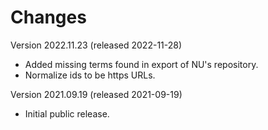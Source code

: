 # Changes

Version 2022.11.23 (released 2022-11-28)

- Added missing terms found in export of NU's repository.
- Normalize ids to be https URLs.

Version 2021.09.19 (released 2021-09-19)

- Initial public release.

